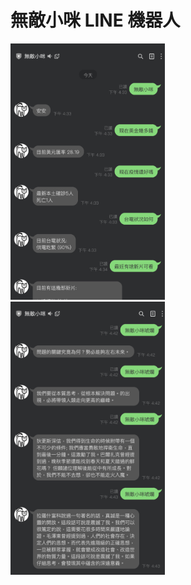 <p align="center"><h1>無敵小咪 LINE 機器人</h1></p>
<div width="100%">
    <span style="float:left;"><img width="49%" src="./demo.png"></span>
    <span style="float:right;"><img width="49%" src="./demo2.png"></span>
</div>
<br/>
